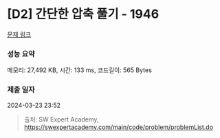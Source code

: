 # [D2] 간단한 압축 풀기 - 1946 

[문제 링크](https://swexpertacademy.com/main/code/problem/problemDetail.do?contestProbId=AV5PmkDKAOMDFAUq) 

### 성능 요약

메모리: 27,492 KB, 시간: 133 ms, 코드길이: 565 Bytes

### 제출 일자

2024-03-23 23:52



> 출처: SW Expert Academy, https://swexpertacademy.com/main/code/problem/problemList.do